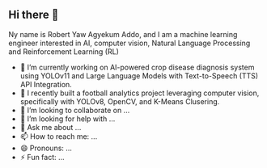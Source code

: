 ## Hi there 👋

Ny name is Robert Yaw Agyekum Addo, and I am a machine learning engineer interested in AI, computer vision, Natural Language Processing and Reinforcement Learning (RL)

- 🔭 I’m currently working on AI-powered crop disease diagnosis system using YOLOv11 and Large Language Models with Text-to-Speech (TTS) API Integration.
- 🌱 I recently built a football analytics project leveraging computer vision, specifically with YOLOv8, OpenCV, and K-Means Clusering.
- 👯 I’m looking to collaborate on ...
- 🤔 I’m looking for help with ...
- 💬 Ask me about ...
- 📫 How to reach me: ...
- 😄 Pronouns: ...
- ⚡ Fun fact: ...

<!--
**ROBERT-ADDO-ASANTE-DARKO/robert-addo-asante-darko** is a ✨ _special_ ✨ repository because its `README.md` (this file) appears on your GitHub profile.

Here are some ideas to get you started:

- 🔭 I’m currently working on ...
- 🌱 I’m currently learning ...
- 👯 I’m looking to collaborate on ...
- 🤔 I’m looking for help with ...
- 💬 Ask me about ...
- 📫 How to reach me: ...
- 😄 Pronouns: ...
- ⚡ Fun fact: ...
-->

